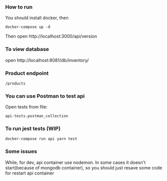 ### How to run

You should install docker, then

```
docker-compose up -d
```

Then open http://localhost:3000/api/version

### To view database

open http://localhost:8081/db/inventory/

### Product endpoint

```
/products
```

### You can use Postman to test api

Open tests from file:

```
api-tests.postman_collection
```

### To run jest tests (WIP)

```
docker-compose run api yarn test
```

### Some issues

While, for dev, api container use nodemon. In some cases it doesn't start(because of mongodb container), so you should just resave some code for restart api container
